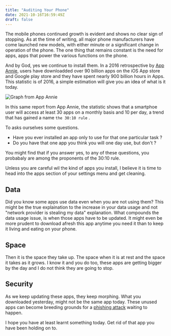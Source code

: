 ```yaml
---
title: "Auditing Your Phone"
date: 2021-10-16T16:59:49Z
draft: false
---
```


The mobile phones continued growth is evident and shows no clear sign of stopping. As at the time of writing, all major phone manufacturers have come launched new models, with either minute or a significant change in operation of the phone. The one thing that remains constant is the need for apps, apps that power the various functions on the phone. 

And by God, yes we continue to install them.
In a 2016 retrospective by [App Annie](https://www.appannie.com/en/insights/market-data/app-annie-2016-retrospective/), users have downloadded over 90 billion apps on the iOS App store and Google play store and they have spent nearly 900 billion hours in Apps.  This statistic is of 2016, a simple estimation will give you an idea of what is it today.

![Graph from App Annie](https://static-t.aa-cdn.net/wp-content/uploads/2017/04/average-minutes-per-day-spent-in-apps-1024x562.png "Image sourced from App Annie")

In this same report from App Annie, the statistic shows that a smartphoe user will access at least 30 apps on a monthly basis and 10 per day, a trend that has gained a name `the 30:10 rule` .

To asks ourselves some questions.

- Have you ever installed an app only to use for that one particular task ?
- Do you have that one app you think you will one day use, but don't ?

You might find that if you answer yes, to any of these questions, you probabaly are among the proponents of the 30:10 rule.

Unless you are careful wil the kind of apps you install, I believe it is time to head into the apps section of your settings menu and get cleaning.


Data
-------
Did you know some apps use data even when you are not using them? 
This might be the true explaination to the increase in your data usage and not  "network provider is stealing my data" explanation.
What compounds the data usage issue, is when those apps have to be updated.
It might even be more prudent to download afresh this app anytime you need it than to keep it living and eating on your phone.

Space
-------
Then it is the space they take up.
The space when it is at rest and the space it takes as it grows. I know it and you do too, these apps are getting bigger by the day and I do not think they are going to stop.

Security
-------
As we keep updating these apps, they keep morphing. What you downloaded yesterday, might not be the same app today.
These unused apps can become breeding grounds for a [phishing attack](https://cybersecurity.att.com/blogs/security-essentials/mobile-phishing) waiting to happen.

I hope you have at least learnt something today. Get rid of that app you have been holding on to. 